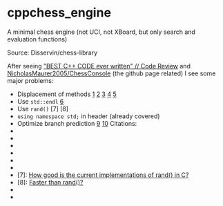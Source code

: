 # cppchess_engine

A minimal chess engine (not UCI, not XBoard, but only search and evaluation functions)

Source: Disservin/chess-library

After seeing ["BEST C++ CODE ever written" // Code Review](https://www.youtube.com/watch?v=NeHjMNBsVfs) and [NicholasMaurer2005/ChessConsole](https://github.com/NicholasMaurer2005/ChessConsole) (the github page related) I see some major problems:
- Displacement of methods [1] [2] [3] [4] [5]
- Use `std::endl` [6]
- Use `rand()` [7] [8]
- `using namespace std;` in header (already covered)
- Optimize branch prediction [9] [10]
Citations:
- [1]: [Engine::makeMove](https://github.com/NicholasMaurer2005/ChessConsole/blob/master/ChessConsole/Engine.cpp#L478)
- [2]: [Engine::printBoard](https://github.com/NicholasMaurer2005/ChessConsole/blob/master/ChessConsole/Engine.cpp#L376)
- [3]: [Engine::inputAndParseMove](https://github.com/NicholasMaurer2005/ChessConsole/blob/master/ChessConsole/Engine.cpp#L394)
- [4]: [Engine::squareToIndex](https://github.com/NicholasMaurer2005/ChessConsole/blob/master/ChessConsole/Engine.cpp#L470)
- [5]: [Engine::kingInCheck](https://github.com/NicholasMaurer2005/ChessConsole/blob/master/ChessConsole/Engine.cpp#L346)
- [6]: [std::endl](https://en.cppreference.com/w/cpp/io/manip/endl)
- [7]: [How good is the current implementations of rand() in C?](https://scicomp.stackexchange.com/questions/30479/how-good-are-current-implementations-of-rand-in-c)
- [8]: [Faster than rand()?](https://stackoverflow.com/questions/26237419/faster-than-rand)
- [9]: [MoveList::FindMove](https://github.com/NicholasMaurer2005/ChessConsole/blob/master/ChessConsole/MoveList.cpp#L35)
- [10]: [MoveList::FindCastleMove](https://github.com/NicholasMaurer2005/ChessConsole/blob/master/ChessConsole/MoveList.cpp#L35)
